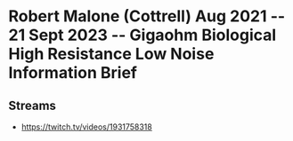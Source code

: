 # Robert Malone (Cottrell) Aug 2021 -- 21 Sept 2023 -- Gigaohm Biological High Resistance Low Noise Information Brief

## Streams
- https://twitch.tv/videos/1931758318

